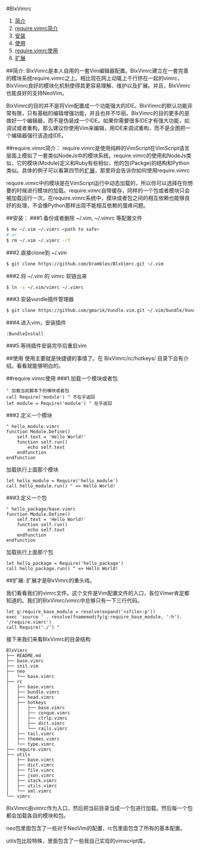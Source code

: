 #BlxVimrc
1. [简介](#简介)
2. [require.vimrc简介](#require.vimrc简介)
3. [安装](#安装)
4. [使用](#使用)
5. [require.vimrc使用](#require.vimrc使用)
6. [扩展](#扩展)

##简介:
BlxVimrc是本人自用的一套Vim编辑器配置。BlxVimrc建立在一套完善的模块系统require.vimrc之上。相比现在网上动辄上千行挤在一起的vimrc，BlxVimrc良好的模块化机制使得其更容易理解、维护以及扩展。并且，BlxVimrc也能良好的支持NeoVim。

BlxVimrc的目的并不是将Vim配置成一个功能强大的IDE。BlxVimrc的默认功能非常有限，只有基础的编辑增强功能，并且也并不华丽。BlxVimrc的目的更多的是做好一个编辑器，而不是伪装成一个IDE。如果你需要很多IDE才有强大功能，如调试或者重构，那么建议你使用Vim来编辑，用IDE来调试重构，而不是企图把一个编辑器强行该造成IDE。

##require.vimrc简介：
require.vimrc是使用纯粹的VimScript在VimScript语言层面上模拟了一套类似NodeJs中的模块系统。require.vimrc的使用和NodeJs类似，它的模块(Module)定义和Ruby有些相似，他的包(Packge)的结构和Python类似。具体的例子可以看第四节的[扩展](#扩展)，那里将会告诉你如何使用require.vimrc

require.vimrc中的模块是在VimScript运行中动态加载的，所以你可以选择在你想要的时候进行模块的加载。require.vimrc自带缓存，同样的一个包或者模块只会被加载运行一次。在require.vimrc系统中，模块或者包之间的相互依赖也能够良好的处理，不会像Python那样出现不能相互依赖的蛋疼问题。

##安装：
###1.备份或者删除 ~/.vim, ~/.vimrc 等配置文件
```sh
$ mv ~/.vim ~/.vimrc <path to safe>
# or
$ rm ~/.vim ~/.vimrc -rf
```

###2.直接clone到 ~/.vim
```sh
$ git clone https://github.com/bramblex/BlxVimrc.git ~/.vim
```

###2.将 ~/.vim 的 vimrc 软链出来
```sh
$ ln -s ~/.vim/vimrc ~/.vimrc
```

###3.安装vundle插件管理器
```sh
$ git clone https://github.com/gmarik/Vundle.vim.git ~/.vim/bundle/Vundle.vim
```

###4.进入vim，安装插件
```VimL
:BundleInstall
```

###5.等待插件安装完毕后重启vim

##使用
使用主要就是快捷键的事情了。在 BlxVimrc/rc/hotkeys/ 目录下会有介绍。看看就能够明白的。

##require.vimrc使用
###1.加载一个模块或者包

```VimL
" 加载当前脚本下的模块或者包
call Require('module') " 不在乎返回
let module = Require('module') " 在乎返回
```

###2.定义一个模块
```VimL
" hello_module.vimrc
function Module.Define()
    self.text = 'Hello World!'
    function self.run()
        echo self.text
    endfunction
endfunction
```

加载执行上面那个模块
```VimL
let hello_module = Require('hello_module')
call hello_module.run() " => Hello World!
```

###3.定义一个包
```VimL
" hello_package/base.vimrc
function Module.Define()
    self.text = 'Hello World!'
    function self.run()
        echo self.text
    endfunction
endfunction
```
加载执行上面那个包
```VimL
let hello_package = Require('hello_package')
call hello_package.run() " => Hello World!
```

##扩展:
扩展才是BlxVimrc的重头戏。

我们看看我们的vimrc文件。这个文件是Vim配置文件的入口，各位Vimer肯定都知道的。我们的BlxVimrc/vimrc中总够只有一下三行代码。
```VimL
let g:require_base_module = resolve(expand('<sfile>:p')) 
exec 'source ' . resolve(fnamemodify(g:require_base_module, ':h'). '/require.vimrc')
call Require('./') "
```

接下来我们来看BlxVimrc的目录结构
```
BlxVimrc
├── README.md
├── base.vimrc
├── init.vim
├── neo
│   └── base.vimrc
├── rc
│   ├── base.vimrc
│   ├── bundle.vimrc
│   ├── head.vimrc
│   ├── hotkeys
│   │   ├── base.vimrc
│   │   ├── conque.vimrc
│   │   ├── ctrlp.vimrc
│   │   ├── dict.vimrc
│   │   └── rails.vimrc
│   ├── tail.vimrc
│   ├── themes.vimrc
│   └── type.vimrc
├── require.vimrc
├── utils
│   ├── base.vimrc
│   ├── dict.vimrc
│   ├── file.vimrc
│   ├── json.vimrc
│   ├── stack.vimrc
│   ├── utils.vimrc
│   └── xml.vimrc
└── vimrc
```

BlxVimrc由vimrc作为入口，然后把当前目录当成一个包进行加载。然后每一个包都会加载各自的模块和包。

neo包里面包含了一些对于NeoVim的配置，rc包里面包含了所有的基本配置。

utils包比较特殊，里面包含了一些我自己实现的vimscript库。
